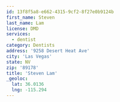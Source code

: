 ```yaml
---
id: 13f8f5a8-e662-4315-9cf2-8f27e0b9124b
first_name: Steven
last_name: Lam
license: DMD
services:
  - dentist
category: Dentists
address: '9258 Desert Heat Ave'
city: 'Las Vegas'
state: NV
zip: '89178'
title: 'Steven Lam'
_geoloc:
  lat: 36.0136
  lng: -115.294
---
```

